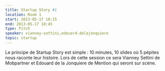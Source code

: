 ```yaml
---
title: Startup Story #1
location: Room 1
start: 2013-05-17 10:15
end: 2013-05-17 10:45
type: Pitch
speaker: vianney-settini,edouard-delajonquiere
topic: startup
---
```


Le principe de Startup Story est simple : 10 minutes, 10 slides où 5 pépites nous raconte leur histoire. Lors de cette session ce sera Vianney Settini de Mobpartner et Edouard de la Jonquiere de Mention qui seront sur scène. 



